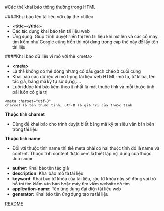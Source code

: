 #Các thẻ khai báo thông thường trong HTML

####Khai báo tên tài liệu với cặp thẻ \<title>

- **\<title>\</title>**
- Các tác dụng khai báo tên tài liệu web
- Ứng dụng: Giúp trình duyệt hiển thị tên tài liệu khi mở lên và các cỗ máy tìm kiếm như Google cũng hiển thị nội dung trong cặp thẻ này để lấy tên tài liệu

####Khai báo dữ liệu vĩ mô với thẻ \<meta>

- **\<meta>**
- Là thẻ không có thẻ đóng nhưng có dấu gạch chéo ở cuối cùng
- Khai báo các dữ liệu vĩ mô trpng tài liệu web HTML: mô tả, từ khóa, tên tác giả, bảng mã kỹ tự sử dụng,....
- Luôn được khi báo kèm theo ít nhất là một thuộc tính và mỗi thuộc tính pải luôn có giá trị
```
<meta charset="utf-8"
charset là tên thuộc tính, utf-8 là giá trị của thuộc tính
```

**Thuộc tính charset**

- Dùng để khai báo cho trình duyệt biết bảng mã kỹ tự siêu văn bản bên trong tài liệu

**Thuộc tính name**

- Đối với thuộc tính name thì thẻ meta phải có hai thuộc tính đó là name và content. Thuộc tính content được xem là thiết lập nội dung của thuộc tính name
>><meta name="author" content="abc" />

- **author**: Khai báo tên tác giả
- **description**: Khai báo mô tả tài liệu
- **keyword**: Khai báo từ khóa của tài liệu, các từ khóa này sẽ đóng vai trò hỗ trợ tìm kiếm văn bản hoặc máy tìm kiếm website dò tìm
- **application-name**: Tên ứng dụng đại diện tài liệu web
- **generator**: Khai báo tên ứng dụng tạo ra tài liệu

[README](https://github.com/TotoroC/web_dev/blob/master/Task14_HTML/README.md)
